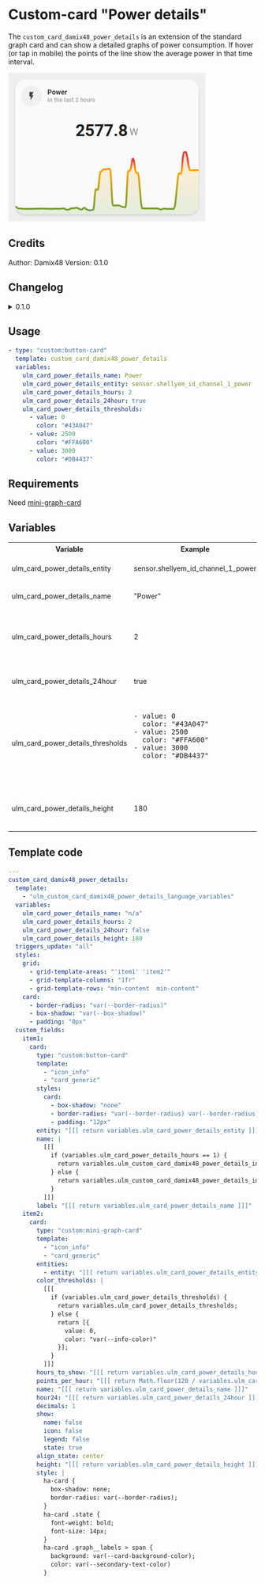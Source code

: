 # Custom-card "Power details"

The `custom_card_damix48_power_details` is an extension of the standard graph card and can show a detailed graphs of power consumption. If hover (or tap in mobile) the points of the line show the average power in that time interval.

![Power details](../../docs/assets/img/custom_power_details.png)

## Credits

Author: Damix48
Version: 0.1.0

## Changelog

<details>
<summary>0.1.0</summary>
Initial release.
</details>

## Usage

```yaml
- type: "custom:button-card"
  template: custom_card_damix48_power_details
  variables:
    ulm_card_power_details_name: Power
    ulm_card_power_details_entity: sensor.shellyem_id_channel_1_power
    ulm_card_power_details_hours: 2
    ulm_card_power_details_24hour: true
    ulm_card_power_details_thresholds:
      - value: 0
        color: "#43A047"
      - value: 2500
        color: "#FFA600"
      - value: 3000
        color: "#DB4437"
```

## Requirements

Need [mini-graph-card](https://github.com/kalkih/mini-graph-card)

## Variables

<table>
<tr>
<th>Variable</th>
<th>Example</th>
<th>Required</th>
<th>Explanation</th>
</tr>
<tr>
<td>ulm_card_power_details_entity</td>
<td>sensor.shellyem_id_channel_1_power</td>
<td>yes</td>
<td>Power sensor entity</td>
</tr>
<tr>
<td>ulm_card_power_details_name</td>
<td>"Power"</td>
<td>no</td>
<td>Name to show on card.</td>
</tr>
<tr>
<td>ulm_card_power_details_hours</td>
<td>2</td>
<td>no</td>
<td>Number of hour to show in the graph (2 is the default value)</td>
</tr>
<tr>
<td>ulm_card_power_details_24hour</td>
<td>true</td>
<td>no</td>
<td>Switch from AM/PM (default) to 24h format</td>
</tr>
<tr>
<td>ulm_card_power_details_thresholds</td>
<td>
<pre>
- value: 0
  color: "#43A047"
- value: 2500
  color: "#FFA600"
- value: 3000
  color: "#DB4437"
<pre>
</td>
<td>no</td>
<td>Thresholds to change color in the graph according to power value (default is only one color)</td>
</tr>
<tr>
<td>ulm_card_power_details_height</td>
<td>180</td>
<td>no</td>
<td>Height of the graph (180 is the default value)</td>
</tr>
</table>

## Template code

```yaml
---
custom_card_damix48_power_details:
  template:
    - "ulm_custom_card_damix48_power_details_language_variables"
  variables:
    ulm_card_power_details_name: "n/a"
    ulm_card_power_details_hours: 2
    ulm_card_power_details_24hour: false
    ulm_card_power_details_height: 180
  triggers_update: "all"
  styles:
    grid:
      - grid-template-areas: "'item1' 'item2'"
      - grid-template-columns: "1fr"
      - grid-template-rows: "min-content  min-content"
    card:
      - border-radius: "var(--border-radius)"
      - box-shadow: "var(--box-shadow)"
      - padding: "0px"
  custom_fields:
    item1:
      card:
        type: "custom:button-card"
        template:
          - "icon_info"
          - "card_generic"
        styles:
          card:
            - box-shadow: "none"
            - border-radius: "var(--border-radius) var(--border-radius) 0px 0px"
            - padding: "12px"
        entity: "[[[ return variables.ulm_card_power_details_entity ]]]"
        name: |
          [[[
            if (variables.ulm_card_power_details_hours == 1) {
              return variables.ulm_custom_card_damix48_power_details_in_the_last + " " + variables.ulm_custom_card_damix48_power_details_hour;
            } else {
              return variables.ulm_custom_card_damix48_power_details_in_the_lasts + " " + variables.ulm_card_power_details_hours + " " + variables.ulm_custom_card_damix48_power_details_hours;
            }
          ]]]
        label: "[[[ return variables.ulm_card_power_details_name ]]]"
    item2:
      card:
        type: "custom:mini-graph-card"
        template:
          - "icon_info"
          - "card_generic"
        entities:
          - entity: "[[[ return variables.ulm_card_power_details_entity ]]]"
        color_thresholds: |
          [[[
            if (variables.ulm_card_power_details_thresholds) {
              return variables.ulm_card_power_details_thresholds;
            } else {
              return [{
                value: 0,
                color: "var(--info-color)"
              }];
            }
          ]]]
        hours_to_show: "[[[ return variables.ulm_card_power_details_hours ]]]"
        points_per_hour: "[[[ return Math.floor(120 / variables.ulm_card_power_details_hours) ]]]"
        name: "[[[ return variables.ulm_card_power_details_name ]]]"
        hour24: "[[[ return variables.ulm_card_power_details_24hour ]]]"
        decimals: 1
        show:
          name: false
          icon: false
          legend: false
          state: true
        align_state: center
        height: "[[[ return variables.ulm_card_power_details_height ]]]"
        style: |
          ha-card {
            box-shadow: none;
            border-radius: var(--border-radius);
          }
          ha-card .state {
            font-weight: bold;
            font-size: 14px;
          }
          ha-card .graph__labels > span {
            background: var(--card-background-color);
            color: var(--secondary-text-color)
          }
```
